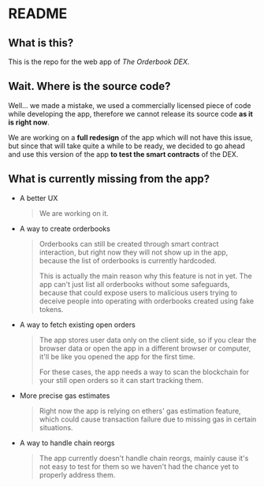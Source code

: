 # README

## What is this?

This is the repo for the web app of *The Orderbook DEX*.

## Wait. Where is the source code?

Well... we made a mistake, we used a commercially licensed piece of code while developing the app, therefore we cannot release its source code **as it is right now**.

We are working on a **full redesign** of the app which will not have this issue, but since that will take quite a while to be ready, we decided to go ahead and use this version of the app **to test the smart contracts** of the DEX.

## What is currently missing from the app?

* A better UX

  > We are working on it.

* A way to create orderbooks

  > Orderbooks can still be created through smart contract interaction, but right now they will not show up in the app, because the list of orderbooks is currently hardcoded.
  >
  > This is actually the main reason why this feature is not in yet. The app can't just list all orderbooks without some safeguards, because that could expose users to malicious users trying to deceive people into operating with orderbooks created using fake tokens.

* A way to fetch existing open orders

  > The app stores user data only on the client side, so if you clear the browser data or open the app in a different browser or computer, it'll be like you opened the app for the first time.
  >
  > For these cases, the app needs a way to scan the blockchain for your still open orders so it can start tracking them.

* More precise gas estimates

  > Right now the app is relying on ethers' gas estimation feature, which could cause transaction failure due to missing gas in certain situations.

* A way to handle chain reorgs

  > The app currently doesn't handle chain reorgs, mainly cause it's not easy to test for them so we haven't had the chance yet to properly address them.
